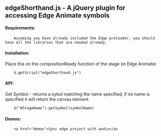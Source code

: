 ## edgeShorthand.js - A jQuery plugin for accessing Edge Animate symbols

#### Requirements:
```
	Assuming you have already included the Edge preloader, you should have all the libraries that are needed already.
```

#### Installation:
Place this on the compositionReady function of the stage (in Edge Animate)
```
	$.getScript("edgeShorthand.js")
```
#### API:
Get Symbol - returns a sybol matching the name specified, if no name is specified it will return the canvas element
```
	$("#StageName").getSymbol(symbolName)
```

#### Demos:
```
	<a href="demos">Sync edge project with audio</a>
```
